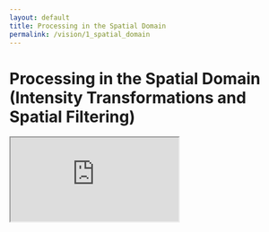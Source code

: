 ```yaml
---
layout: default
title: Processing in the Spatial Domain
permalink: /vision/1_spatial_domain
---
```


# Processing in the Spatial Domain (Intensity Transformations and Spatial Filtering)

<iframe src="https://raw.githubusercontent.com/cstopics/cstopics/gh-pages/assets/notebooks/vision/test.html">
</iframe>

<script src="http://gist-it.appspot.com/https://github.com/cstopics/cstopics/blob/gh-pages/assets/notebooks/vision/test.html"></script>
